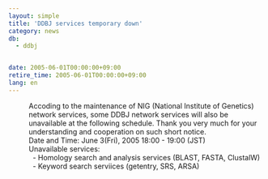 ```yaml
---
layout: simple
title: 'DDBJ services temporary down'
category: news
db:
  - ddbj


date: 2005-06-01T00:00:00+09:00
retire_time: 2005-06-01T00:00:00+09:00
lang: en
---
```


<dd>Accoding to the maintenance of NIG (National Institute of Genetics) network services, some DDBJ network services will also be unavailable at the following schedule. Thank you very much for your understanding and cooperation on such short notice.
<dd>Date and Time: June 3(Fri), 2005 18:00 - 19:00 (JST)
<dd>Unavailable services:
<dd>  - Homology search and analysis services (BLAST, FASTA, ClustalW)
<dd>  - Keyword search serviices (getentry, SRS, ARSA)</dd>
</dd>
</dd>
</dd>
</dd>
